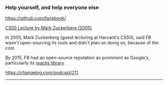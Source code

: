 ### Help yourself, and help everyone else


https://github.com/facebook/

[CS50 Lecture by Mark Zuckerberg (2005)](https://www.youtube.com/watch?v=xFFs9UgOAlE)

In 2005, Mark Zuckerberg (guest lecturing at Harvard's CS50), said FB wasn't open-sourcing its tools and didn't plan on doing so, because of the cost.

By 2015, FB had an open-source reputation as prominent as Google's, particularly its [reactjs library](https://en.wikipedia.org/wiki/React_(JavaScript_library)).

https://changelog.com/podcast/211

---

